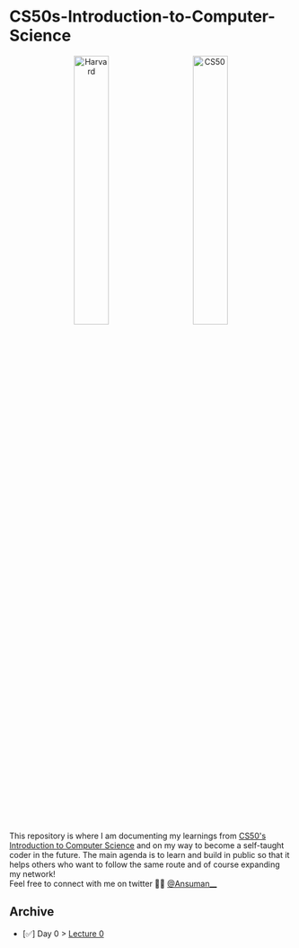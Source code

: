 # CS50s-Introduction-to-Computer-Science

<p align="center">
  <img alt="Harvard" src="https://upload.wikimedia.org/wikipedia/en/thumb/2/29/Harvard_shield_wreath.svg/1024px-Harvard_shield_wreath.svg.png" width="35%" height="35%">
&nbsp; &nbsp; &nbsp; &nbsp;
  <img alt="CS50" src="https://yt3.ggpht.com/ytc/AMLnZu_8E2fVaNH2D20xn32ph9axohUCgWaLpXO_tXJ14g=s900-c-k-c0x00ffffff-no-rj" width="35%" height="35%">
</p>

This repository is where I am documenting my learnings from [CS50's Introduction to Computer Science](https://cs50.harvard.edu/x/2022/) and on my way to become a self-taught coder in the future. The main agenda is to learn and build in public so that it helps others who want to follow the same route and of course expanding my network! <br />
Feel free to connect with me on twitter 👋🏻 [@Ansuman__](https://twitter.com/Ansuman__)

## Archive

- [✅] Day 0 > [Lecture 0](Archive/day0.md)
